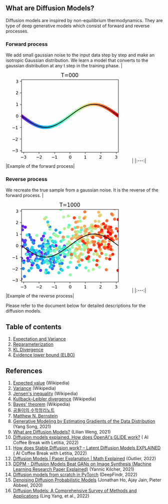 ## What are Diffusion Models?
Diffusion models are inspired by non-equilibrium thermodynamics. They are type of deep generative models which consist of forward and reverse processes.

### Forward process
We add small gaussian noise to the input data step by step and make an isotropic Gaussian distribution. We learn a model that converts to the gaussian distribution at any t step in the training phase.
| <img src="images/forward.gif"> | 
|:---:|
|Example of the forward process|

### Reverse process
We recreate the true sample from a gaussian noise. It is the reverse of the forward process.
| <img src="images/reverse.gif"> | 
|:---:|
|Example of the reverse process|

Please refer to the document below for detailed descriptions for the diffusion models.


## Table of contents
1. [Expectation and Variance](https://github.com/phykn/diffusion_models_tutorial/blob/main/00_theory/01_expectation_and_variance.ipynb)
1. [Reparameterization](https://github.com/phykn/diffusion_models_tutorial/blob/main/00_theory/02_reparameterization.ipynb)
1. [KL Divergence](https://github.com/phykn/diffusion_models_tutorial/blob/main/00_theory/03_kl_divergence.ipynb)
1. [Evidence lower bound (ELBO)](https://github.com/phykn/diffusion_models_tutorial/blob/main/00_theory/04_elbo.ipynb)


## References
1. [Expected value](https://en.wikipedia.org/wiki/Expected_value) (Wikipedia)
1. [Variance](https://en.wikipedia.org/wiki/Variance) (Wikipedia)
1. [Jensen's inequality](https://en.wikipedia.org/wiki/Jensen%27s_inequality) (Wikipedia)
1. [Kullback–Leibler divergence](https://en.wikipedia.org/wiki/Kullback%E2%80%93Leibler_divergence) (Wikipedia)
1. [Bayes' theorem](https://en.wikipedia.org/wiki/Bayes%27_theorem) (Wikipedia)
1. [공돌이의 수학정리노트](https://angeloyeo.github.io)
1. [Matthew N. Bernstein](https://mbernste.github.io)
1. [Generative Modeling by Estimating Gradients of the Data Distribution](https://yang-song.net/blog/2021/score) (Yang Song, 2021)
1. [What are Diffusion Models?](https://lilianweng.github.io/posts/2021-07-11-diffusion-models) (Lilian Weng, 2021)
1. [Diffusion models explained. How does OpenAI's GLIDE work?](https://youtu.be/344w5h24-h8) (
AI Coffee Break with Letitia, 2022)
1. [How does Stable Diffusion work? – Latent Diffusion Models EXPLAINED](https://youtu.be/J87hffSMB60) (
AI Coffee Break with Letitia, 2022)
1. [Diffusion Models | Paper Explanation | Math Explained](https://youtu.be/HoKDTa5jHvg) (Outlier, 2022)
1. [DDPM - Diffusion Models Beat GANs on Image Synthesis (Machine Learning Research Paper Explained)](https://youtu.be/W-O7AZNzbzQ) (Yannic Kilcher, 2021)
1. [Diffusion models from scratch in PyTorch](https://youtu.be/a4Yfz2FxXiY) (DeepFindr, 2022)
1. [Denoising Diffusion Probabilistic Models](https://arxiv.org/abs/2006.11239) (Jonathan Ho, Ajay Jain, Pieter Abbeel, 2020)
1. [Diffusion Models: A Comprehensive Survey of Methods and Applications](https://arxiv.org/abs/2209.00796) (Ling Yang, et al., 2022)
